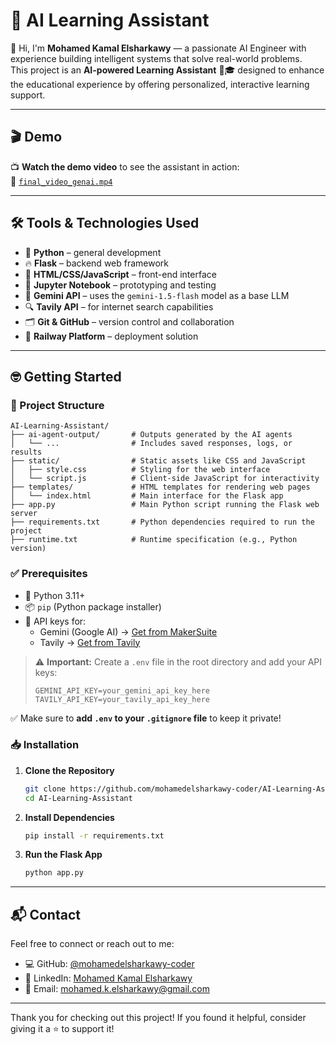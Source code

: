 # 🤖 AI Learning Assistant

👋 Hi, I'm **Mohamed Kamal Elsharkawy** — a passionate AI Engineer with experience building intelligent systems that solve real-world problems.  
This project is an **AI-powered Learning Assistant** 🧠🎓 designed to enhance the educational experience by offering personalized, interactive learning support.

---

## 🎬 Demo

📺 **Watch the demo video** to see the assistant in action:  
🎥 [`final_video_genai.mp4`](final_video_genai.mp4)

---

## 🛠️ Tools & Technologies Used

- 🐍 **Python** – general development  
- 🔥 **Flask** – backend web framework  
- 🎨 **HTML/CSS/JavaScript** – front-end interface  
- 📓 **Jupyter Notebook** – prototyping and testing  
- 🤖 **Gemini API** – uses the `gemini-1.5-flash` model as a base LLM  
- 🔍 **Tavily API** – for internet search capabilities  
- 🗂️ **Git & GitHub** – version control and collaboration  
- 🚀 **Railway Platform** – deployment solution  

---

## 🤓 Getting Started

### 📝 Project Structure

```plaintext
AI-Learning-Assistant/
├── ai-agent-output/       # Outputs generated by the AI agents
│   └── ...                # Includes saved responses, logs, or results
├── static/                # Static assets like CSS and JavaScript
│   ├── style.css          # Styling for the web interface
│   └── script.js          # Client-side JavaScript for interactivity
├── templates/             # HTML templates for rendering web pages
│   └── index.html         # Main interface for the Flask app
├── app.py                 # Main Python script running the Flask web server
├── requirements.txt       # Python dependencies required to run the project
├── runtime.txt            # Runtime specification (e.g., Python version)
```

### ✅ Prerequisites

- 🐍 Python 3.11+
- 📦 `pip` (Python package installer)
- 🔑 API keys for:
  - Gemini (Google AI) → [Get from MakerSuite](https://makersuite.google.com/app)
  - Tavily → [Get from Tavily](https://www.tavily.com/)

> ⚠️ **Important:** Create a `.env` file in the root directory and add your API keys:
>
> ```env
> GEMINI_API_KEY=your_gemini_api_key_here
> TAVILY_API_KEY=your_tavily_api_key_here
> ```

✅ Make sure to **add `.env` to your `.gitignore` file** to keep it private!

### 📥 Installation

1. **Clone the Repository**

   ```bash
   git clone https://github.com/mohamedelsharkawy-coder/AI-Learning-Assistant.git
   cd AI-Learning-Assistant
   ```

2. **Install Dependencies**

   ```bash
   pip install -r requirements.txt
   ```

3. **Run the Flask App**

   ```bash
   python app.py
   ```

---

## 📬 Contact

Feel free to connect or reach out to me:

- 💻 GitHub: [@mohamedelsharkawy-coder](https://github.com/mohamedelsharkawy-coder)
- 💼 LinkedIn: [Mohamed Kamal Elsharkawy](https://www.linkedin.com/in/mohamed-elsharkawy-6184b41a7/)
- 📧 Email: mohamed.k.elsharkawy@gmail.com

---

Thank you for checking out this project! If you found it helpful, consider giving it a ⭐️ to support it!
